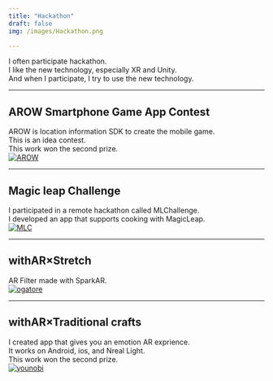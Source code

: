 ```yaml
---
title: "Hackathon"
draft: false
img: /images/Hackathon.png

---
```


I often participate hackathon.  
I like the new technology, especially XR and Unity.  
And when I participate, I try to use the new technology.  

---

## AROW Smartphone Game App Contest
AROW is location information SDK to create the mobile game.  
This is an idea contest.  
This work won the second prize.  
[![AROW](/images/AROW.png)](https://contest2019.arow.world/)

---

## Magic leap Challenge
I participated in a remote hackathon called MLChallenge.  
I developed an app that supports cooking with MagicLeap.  
[![MLC](/images/MLC.png)](https://www.youtube.com/watch?v=CCxwmPRUvC8)

---

## withAR×Stretch
AR Filter made with SparkAR.  
[![ogatore](/images/ogatore.png)](https://t.co/QxokSZ76FU)

---

## withAR×Traditional crafts
I created app that gives you an emotion AR exprience.  
It works on Android, ios, and Nreal Light.  
This work won the second prize.  
[![younobi](/images/younobi.png)](https://youtu.be/8BB_aQsxtuE)


